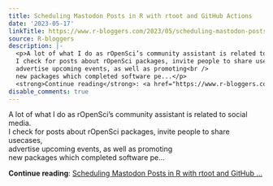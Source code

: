 ```yaml
---
title: Scheduling Mastodon Posts in R with rtoot and GitHub Actions
date: '2023-05-17'
linkTitle: https://www.r-bloggers.com/2023/05/scheduling-mastodon-posts-in-r-with-rtoot-and-github-actions/
source: R-bloggers
description: |-
  <p>A lot of what I do as rOpenSci’s community assistant is related to social media.<br />
  I check for posts about rOpenSci packages, invite people to share usecases,<br />
  advertise upcoming events, as well as promoting<br />
  new packages which completed software pe...</p>
  <strong>Continue reading</strong>: <a href="https://www.r-bloggers.com/2023/05/scheduling-mastodon-posts-in-r-with-rtoot-and-github-actions/">Scheduling Mastodon Posts in R with rtoot and GitHub ...
disable_comments: true
---
```

<p>A lot of what I do as rOpenSci’s community assistant is related to social media.<br />
I check for posts about rOpenSci packages, invite people to share usecases,<br />
advertise upcoming events, as well as promoting<br />
new packages which completed software pe...</p>
<strong>Continue reading</strong>: <a href="https://www.r-bloggers.com/2023/05/scheduling-mastodon-posts-in-r-with-rtoot-and-github-actions/">Scheduling Mastodon Posts in R with rtoot and GitHub ...